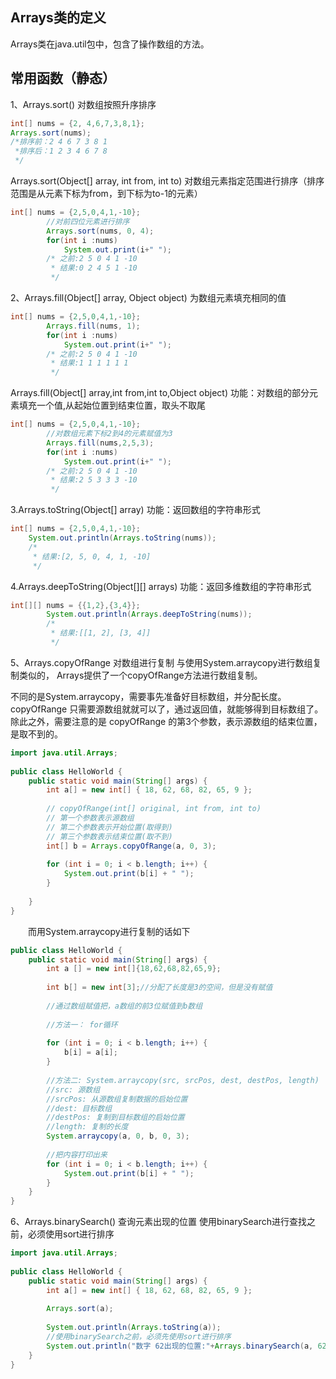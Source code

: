 ﻿## Arrays类的定义
Arrays类在java.util包中，包含了操作数组的方法。

## 常用函数（静态）
1、Arrays.sort()
对数组按照升序排序
```java
int[] nums = {2, 4,6,7,3,8,1};
Arrays.sort(nums);
/*排序前：2 4 6 7 3 8 1
 *排序后：1 2 3 4 6 7 8
 */
```
Arrays.sort(Object[] array, int from, int to)
对数组元素指定范围进行排序（排序范围是从元素下标为from，到下标为to-1的元素）

```java
int[] nums = {2,5,0,4,1,-10};
        //对前四位元素进行排序
        Arrays.sort(nums, 0, 4);
        for(int i :nums)
            System.out.print(i+" ");
        /* 之前:2 5 0 4 1 -10
         * 结果:0 2 4 5 1 -10 
         */
```

2、Arrays.fill(Object[] array, Object object)
为数组元素填充相同的值

```java
int[] nums = {2,5,0,4,1,-10};
        Arrays.fill(nums, 1);
        for(int i :nums)
            System.out.print(i+" ");
        /* 之前:2 5 0 4 1 -10
         * 结果:1 1 1 1 1 1 
         */
```

Arrays.fill(Object[] array,int from,int to,Object object)
功能：对数组的部分元素填充一个值,从起始位置到结束位置，取头不取尾

```java
int[] nums = {2,5,0,4,1,-10};
        //对数组元素下标2到4的元素赋值为3
        Arrays.fill(nums,2,5,3);
        for(int i :nums)
            System.out.print(i+" ");
        /* 之前:2 5 0 4 1 -10
         * 结果:2 5 3 3 3 -10 
         */
```

3.Arrays.toString(Object[] array)
功能：返回数组的字符串形式

```java
int[] nums = {2,5,0,4,1,-10};
    System.out.println(Arrays.toString(nums));
    /*
     * 结果:[2, 5, 0, 4, 1, -10]
     */
```

4.Arrays.deepToString(Object[][] arrays)
功能：返回多维数组的字符串形式

```java
int[][] nums = {{1,2},{3,4}};
        System.out.println(Arrays.deepToString(nums));
        /*
         * 结果:[[1, 2], [3, 4]]
         */
```

5、Arrays.copyOfRange
对数组进行复制
与使用System.arraycopy进行数组复制类似的， Arrays提供了一个copyOfRange方法进行数组复制。

不同的是System.arraycopy，需要事先准备好目标数组，并分配长度。 copyOfRange 只需要源数组就就可以了，通过返回值，就能够得到目标数组了。
除此之外，需要注意的是 copyOfRange 的第3个参数，表示源数组的结束位置，是取不到的。

```java
import java.util.Arrays;
 
public class HelloWorld {
    public static void main(String[] args) {
        int a[] = new int[] { 18, 62, 68, 82, 65, 9 };
 
        // copyOfRange(int[] original, int from, int to)
        // 第一个参数表示源数组
        // 第二个参数表示开始位置(取得到)
        // 第三个参数表示结束位置(取不到)
        int[] b = Arrays.copyOfRange(a, 0, 3);
 
        for (int i = 0; i < b.length; i++) {
            System.out.print(b[i] + " ");
        }
 
    }
}
```

　　而用System.arraycopy进行复制的话如下

```java
public class HelloWorld {
    public static void main(String[] args) {
        int a [] = new int[]{18,62,68,82,65,9};
          
        int b[] = new int[3];//分配了长度是3的空间，但是没有赋值
          
        //通过数组赋值把，a数组的前3位赋值到b数组
          
        //方法一： for循环
          
        for (int i = 0; i < b.length; i++) {
            b[i] = a[i];
        }
         
        //方法二: System.arraycopy(src, srcPos, dest, destPos, length)
        //src: 源数组
        //srcPos: 从源数组复制数据的启始位置
        //dest: 目标数组
        //destPos: 复制到目标数组的启始位置
        //length: 复制的长度      
        System.arraycopy(a, 0, b, 0, 3);
          
        //把内容打印出来
        for (int i = 0; i < b.length; i++) {
            System.out.print(b[i] + " ");
        }
    }
}
```

6、Arrays.binarySearch()
查询元素出现的位置
使用binarySearch进行查找之前，必须使用sort进行排序

```java
import java.util.Arrays;
  
public class HelloWorld {
    public static void main(String[] args) {
        int a[] = new int[] { 18, 62, 68, 82, 65, 9 };
  
        Arrays.sort(a);
  
        System.out.println(Arrays.toString(a));
        //使用binarySearch之前，必须先使用sort进行排序
        System.out.println("数字 62出现的位置:"+Arrays.binarySearch(a, 62));
    }
}
```


